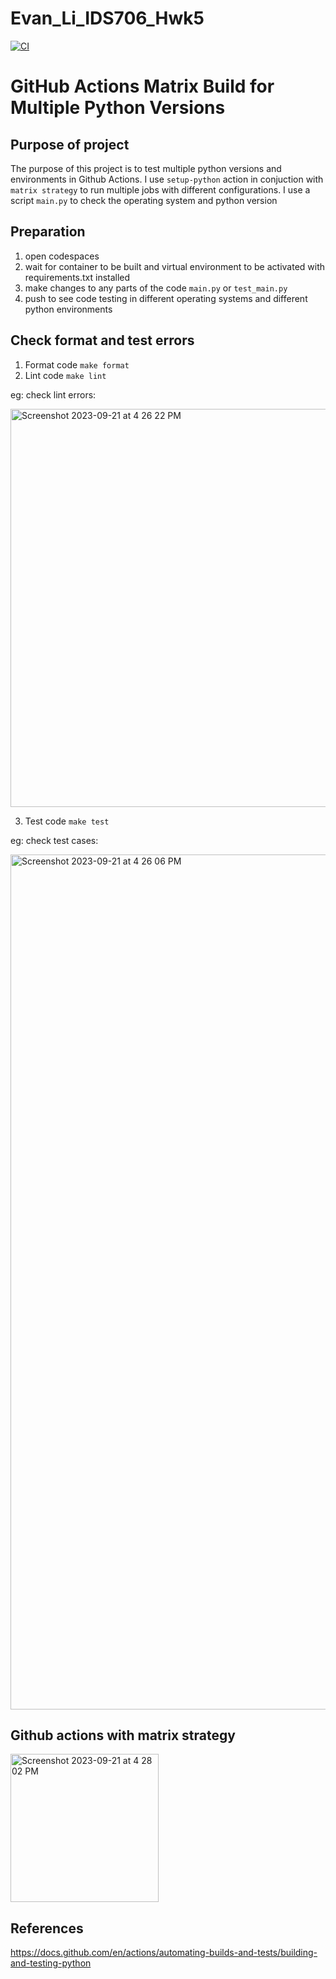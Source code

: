 # Evan_Li_IDS706_Hwk5

[![CI](https://github.com/bionicotaku/Evan_Li_IDS706_Hwk5/actions/workflows/ci.yml/badge.svg)](https://github.com/nogibjj/Jeremy_Tan_IDS706_Week4/actions/workflows/ci.yml)
# GitHub Actions Matrix Build for Multiple Python Versions
## Purpose of project
The purpose of this project is to test multiple python versions and environments in Github Actions. I use `setup-python` action in conjuction with `matrix strategy` to run multiple jobs with different configurations. I use a script `main.py` to check the operating system and python version

## Preparation
1. open codespaces 
2. wait for container to be built and virtual environment to be activated with requirements.txt installed 
3. make changes to any parts of the code `main.py` or `test_main.py`
4. push to see code testing in different operating systems and different python environments 

## Check format and test errors 
1. Format code `make format`
2. Lint code `make lint`

eg: check lint errors:

<img width="637" alt="Screenshot 2023-09-21 at 4 26 22 PM" src="https://github.com/nogibjj/Jeremy_Tan_IDS706_Week4/assets/36715338/ccb23483-1501-49b7-b3ef-e4303da37079">


3. Test code `make test`

eg: check test cases:

<img width="1368" alt="Screenshot 2023-09-21 at 4 26 06 PM" src="https://github.com/nogibjj/Jeremy_Tan_IDS706_Week4/assets/36715338/85e027d9-e271-4f4b-97cc-0b4cdf94b6b1">

## Github actions with matrix strategy 

<img width="237" alt="Screenshot 2023-09-21 at 4 28 02 PM" src="https://github.com/nogibjj/Jeremy_Tan_IDS706_Week4/assets/36715338/1fccb552-74b9-4773-a411-b885732a57a2">
    
## References 
https://docs.github.com/en/actions/automating-builds-and-tests/building-and-testing-python


